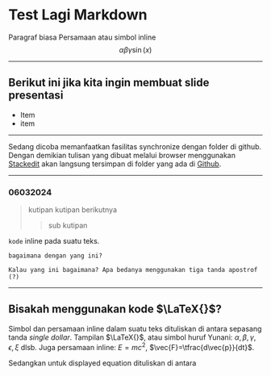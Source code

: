 # Test Lagi Markdown
Paragraf biasa
Persamaan atau simbol inline 
$$ \alpha \beta \gamma \sin(x)$$

---
## Berikut ini jika kita ingin membuat slide presentasi

* Item 
* item

---
Sedang dicoba memanfaatkan fasilitas synchronize dengan folder di github. Dengan demikian tulisan yang dibuat melalui browser menggunakan [Stackedit](https://stackedit.io) akan langsung tersimpan di folder yang ada di [Github](github.com/khbasar).

---
### 06032024

> kutipan 
> kutipan berikutnya
>> sub kutipan

`kode` inline pada suatu teks.

``bagaimana dengan yang ini?``

```Kalau yang ini bagaimana? Apa bedanya menggunakan tiga tanda apostrof (?)``` 

---
## Bisakah menggunakan kode $\LaTeX{}$?

Simbol dan persamaan inline dalam suatu teks dituliskan di antara sepasang tanda _single dollar_. Tampilan $\LaTeX{}$, atau simbol huruf Yunani: $\alpha, \beta, \gamma,\epsilon,\xi$ dlsb. Juga persamaan inline: $E=mc^2$, $\vec{F}=\tfrac{d\vec{p}}{dt}$. 

Sedangkan untuk displayed equation dituliskan di antara 


<!--stackedit_data:
eyJoaXN0b3J5IjpbLTc0MjY5MzgxMywtMTM3MzM0MTE5MCwtMz
A2MDc1ODYyXX0=
-->